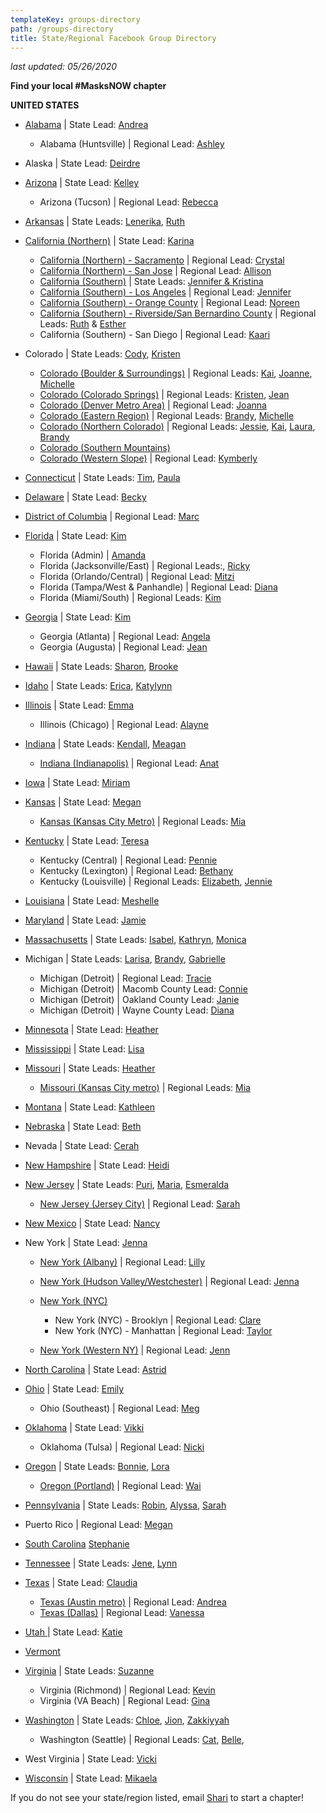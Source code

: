 ```yaml
---
templateKey: groups-directory
path: /groups-directory
title: State/Regional Facebook Group Directory
---
```

*last updated: 05/26/2020*

**Find your local #MasksNOW chapter**

**UNITED STATES**

* [Alabama](https://www.facebook.com/groups/1264062603796986/) | State Lead: [Andrea](mailto:Andrea@masksnow.org)

  * Alabama (Huntsville) | Regional Lead: [Ashley](mailto:ashley.e.mcclellan@gmail.com)
* Alaska | State Lead: [Deirdre](mailto:covaldeirdre@gmail.com)
* [Arizona](https://www.facebook.com/groups/812064599302071/) | State Lead: [Kelley](mailto:kyaews@yahoo.com)

  * Arizona (Tucson) | Regional Lead: [Rebecca](mailto:TucsonRebecca@masksnow.org)
* [Arkansas](https://www.facebook.com/groups/271568103838759/) | State Leads: [Lenerika](mailto:lenerika@masksnow.org), [Ruth](mailto:aunt.ruth@yahoo.com)
* [California (Northern)](https://www.facebook.com/groups/M3California/) | State Lead: [Karina](mailto:karina@masksnow.org)

  * [California (Northern) - Sacramento](https://www.facebook.com/groups/1506768662816030/) | Regional Lead: [Crystal](mailto:CrystalCA@masksnow.org)
  * [California (Northern) - San Jose](https://www.facebook.com/groups/M3California/) | Regional Lead: [Allison](mailto:Allison@masksnow.org)
  * [California (Southern)](https://facebook.com/groups/MasksNOWSoCal) | State Leads: [Jennifer & Kristina](mailto:masksnowsocal@gmail.com)
  * [California (Southern) - Los Angeles](https://www.facebook.com/groups/MasksNOWLACA) | Regional Lead: [Jennifer](mailto:masksnowsocal@gmail.com)
  * [California (Southern) - Orange County](https://www.facebook.com/groups/MasksNOWOC) | Regional Lead: [Noreen](mailto:reeniestar@gmail.com)
  * [California (Southern) - Riverside/San Bernardino County](https://www.facebook.com/groups/MasksNOWRSSB) | Regional Leads: [Ruth](mailto:homemadefacemasksie@gmail.com) & [Esther](mailto:eektruffle@gmail.com)
  * California (Southern) - San Diego | Regional Lead: [Kaari](mailto:kfbaluja@gmail.com)
* Colorado | State Leads: [Cody](mailto:CodyCO@masksnow.org), [Kristen](mailto:tilly28crafts@gmail.com)

  * [Colorado (Boulder & Surroundings)](https://www.facebook.com/groups/MasksNowCOBoulder/) | Regional Leads: [](mailto:natasha.rigg@gmail.com)[Kai](mailto:inkdfrog@gmail.com), [Joanne](mailto:jocole420@gmail.com), [Michelle](mailto:rowennalunamoth@gmail.com)
  * [Colorado (Colorado Springs)](https://www.facebook.com/groups/MasksNowCOColoradoSprings/) | Regional Leads: [](mailto:rcruz@ppld.org)[Kristen](mailto:tilly28crafts@gmail.com), [Jean](mailto:jhenderson242@msn.com)
  * [Colorado (Denver Metro Area)](https://www.facebook.com/groups/MasksNowCODenver/) | Regional Lead: [](mailto:candjknott@msn.com)[Joanna](mailto:candjknott@msn.com)
  * [Colorado (Eastern Region)](https://www.facebook.com/groups/MasksNowCOEastern/) | Regional Leads: [](mailto:Brandyfries@yahoo.com)[Brandy](mailto:Brandyfries@yahoo.com), [Michelle](mailto:rowennalunamoth@gmail.com)
  * [Colorado (Northern Colorado)](https://www.facebook.com/groups/MasksNowCONorthernCO/) | Regional Leads: [](mailto:inkdfrog@gmail.com)[Jessie](mailto:jessie.moench@gmail.com), [Kai](mailto:inkdfrog@gmail.com), [Laura](mailto:ldefence333@gmail.com), [Brandy](mailto:Brandyfries@yahoo.com)
  * [Colorado (Southern Mountains)](https://www.facebook.com/groups/MasksNowCOSouthernMountains/)
  * [Colorado (Western Slope)](https://www.facebook.com/groups/MasksNowCOWesternSlope/) | Regional Lead: [](mailto:bskittle81@gmail.com)[Kymberly](mailto:bskittle81@gmail.com)
* [Connecticut](https://www.facebook.com/groups/202833717668875/) | State Leads: [Tim](mailto:tim@masksnow.org), [Paula](mailto:pcunns9@gmail.com)
* [Delaware](https://www.facebook.com/groups/528584211387614/) | State Lead: [Becky](mailto:becky.urbanek@gmail.com)
* [District of Columbia](https://www.facebook.com/groups/MasksNOW.DC) | Regional Lead: [Marc](mailto:marcgervaisDC@masksnow.org)
* [Florida](https://www.facebook.com/groups/529216341303278/) | State Lead: [](mailto:AlexanderFL@masksnow.org)[Kim](mailto:kim.simari@gmail.com)

  * Florida (Admin) | [](mailto:alexander.benishek@gmail.com)[Amanda](masksnow.anorton@gmail.com)
  * Florida (Jacksonville/East) | Regional Leads:, [Ricky](mailto:masksnownortheastfl@gmail.com)
  * Florida (Orlando/Central) | Regional Lead: [Mitzi](mailto:mcube@mndspring.com)
  * Florida (Tampa/West & Panhandle) | Regional Lead:  [Diana](mailto:masksnowpanhandlefl@gmail.com)
  * Florida (Miami/South) | Regional Leads: [Kim](mailto:kim.simari@gmail.com)
* [Georgia](https://www.facebook.com/groups/205091274056531/) | State Lead: [Kim](mailto:kmhinzeGA@masksnow.org)

  * Georgia (Atlanta) | Regional Lead: [Angela](mailto:AngelaT@masksnow.org)
  * Georgia (Augusta) | Regional Lead: [Jean](mailto:phjv1990@gmail.com)
* [Hawaii](https://www.facebook.com/Masks-NOW-Hawaii-104565304527634/) | State Leads: [Sharon](mailto:sharon.garcia.doyle@gmail.com), [Brooke](mailto:m3oahu@gmail.com)
* [Idaho](https://www.facebook.com/IdahoSTEMAC/) | State Leads: [Erica](mailto:Erica.Compton@stem.idaho.gov), [Katylynn](mailto:katylynn@masksnow.org)
* [Illinois](https://www.facebook.com/groups/635692137272813/) | State Lead: [Emma](mailto:masksnowil@gmail.com)

  * Illinois (Chicago) | Regional Lead: [Alayne](mailto:Alayne@masksnow.org)
* [Indiana](https://www.facebook.com/groups/2514385812107639/) | State Leads: [Kendall](mailto:kpritsch@masksnow.org), [Meagan](mailto:meaganrioux@gmail.com)

  * [Indiana (Indianapolis)](https://www.facebook.com/groups/205021414131420/) | Regional Lead: [Anat](mailto:anatpbsin@masksnow.org)
* [Iowa](https://www.facebook.com/groups/522131565386198/) | State Lead: [Miriam](mailto:MimHoffmanIA@masksnow.org)
* [Kansas](https://www.facebook.com/groups/521675518530089/) | State Lead: [Megan](mailto:megan.kansas@masksnow.org)

  * [Kansas (Kansas City Metro)](https://www.facebook.com/groups/515249406050591/) | Regional Leads: [Mia](mailto:Miarichardson@masksnow.org)
* [Kentucky](https://www.facebook.com/groups/MasksNOWKentucky/) | State Lead: [Teresa](mailto:tbeck@masksnow.org)

  * Kentucky (Central) | Regional Lead: [Pennie](mailto:pennirtharp@gmail.com)
  * Kentucky (Lexington) | Regional Lead: [Bethany](mailto:bnmarker@gmail.com)
  * Kentucky (Louisville) | Regional Leads: [Elizabeth](mailto:eliz.blandford@gmail.com), [Jennie](mailto:jenniegreene@live.com)
* [Louisiana](https://www.facebook.com/groups/2271963943110602/) | State Lead: [Meshelle](mailto:mshlljnsn@yahoo.com)
* [Maryland](https://www.facebook.com/groups/520641302223494/) | State Lead: [Jamie](mailto:masksnowmaryland@gmail.com)
* [Massachusetts](https://www.facebook.com/groups/2620127964977639/) | State Leads: [Isabel](mailto:izzyMA@masksnow.org), [Kathryn](mailto:kathrynMA@masksnow.org), [Monica](mailto:monica.duan.w@gmail.com)
* Michigan | State Leads: [Larisa](mailto:larisa@masksnow.org), [Brandy](mailto:bshumaker27@yahoo.com), [Gabrielle](mailto:GabrielleB@masksnow.org)

  * Michigan (Detroit) | Regional Lead: [Tracie](mailto:traciemi@masksnow.org)
  * Michigan (Detroit) | Macomb County Lead: [Connie](mailto:bitothisbitothat@gmail.com)
  * Michigan (Detroit) | Oakland County Lead: [Janie](mailto:oaklandcountymaskdonations@gmail.com)
  * Michigan (Detroit) | Wayne County Lead: [Diana](mailto:diana@telamongroup.com)
* [Minnesota](https://www.facebook.com/groups/2586683318244428/) | State Lead: [Heather](mailto:hrippetoe@masksnow.org)
* [Mississippi](https://www.facebook.com/groups/554045278817832/) | State Lead: [Lisa](mailto:LisaMS@masksnow.org)
* [Missouri](https://www.facebook.com/groups/693560934789022/) | State Leads: [Heather](mailto:hrippetoe@masksnow.org)

  * [Missouri (Kansas City metro)](https://www.facebook.com/groups/515249406050591/) | Regional Leads: [Mia](mailto:Miarichardson@masksnow.org)
* [Montana](https://www.facebook.com/groups/3055128074518037) | State Lead: [Kathleen](mailto:kaa.burke@gmail.com)
* [Nebraska](https://www.facebook.com/groups/238497197292741/) | State Lead: [Beth](mailto:bethbackora@masksnow.org)
* Nevada | State Lead: [Cerah](mailto:cerah.ames@yahoo.com)
* [New Hampshire](https://www.facebook.com/groups/NHMasksNOW/) | State Lead: [Heidi](mailto:heidi.batchelder@verani.com)
* [New Jersey](https://www.facebook.com/groups/555083938540005/) | State Leads: [Puri](mailto:puripandya@masksnow.org), [Maria](mailto:Mariaypuerta@gmail.com), [Esmeralda](mailto:esmeraldavazquez@masksnow.org)

  * [New Jersey (Jersey City)](https://www.facebook.com/groups/696030451168714/) | Regional Lead: [Sarah](mailto:sarahgoodman@masksnow.org)
* [New Mexico](https://www.facebook.com/groups/540954669882771/) | State Lead: [Nancy](mailto:NancyNM@masksnow.org)
* New York | State Lead: [Jenna](mailto:jenna.adamek@gmail.com)

  * [New York (Albany)](https://www.facebook.com/groups/226283908614592/) | Regional Lead: [Lilly](mailto:lillytalmage@gmail.com)
  * [New York (Hudson Valley/Westchester)](https://www.facebook.com/groups/masksnownyhudsonvalleywestchester) | Regional Lead: [Jenna](mailto:jennaadamek@masksnow.org)
  * [New York (NYC)](https://www.facebook.com/groups/1496625130494194/)

    * New York (NYC) - Brooklyn | Regional Lead: [Clare](mailto:clare@masksnow.org)
    * New York (NYC) - Manhattan | Regional Lead: [Taylor](mailto:TaylorNY@masksnow.org)
  * [New York (Western NY)](www.facebook.com/groups/wnymasksnow/) | Regional Lead: [Jenn](mailto:jguia@masksnow.org)
* [North Carolina](https://www.facebook.com/groups/148578513144519/) | State Lead: [Astrid](mailto:astrid@masksnow.org)
* [Ohio](https://www.facebook.com/groups/masksnowohio) | State Lead: [Emily](mailto:Emily@masksnow.org)

  * Ohio (Southeast) | Regional Lead: [Meg](mailto:meg@masksnow.org)
* [Oklahoma](https://www.facebook.com/groups/1303618046515044/) | State Lead: [Vikki](mailto:vikki.penix@masksnow.org)

  * Oklahoma (Tulsa) | Regional Lead: [Nicki](mailto:nickiwoodartist@gmail.com)
* [Oregon](https://www.facebook.com/groups/2591309841146113/) | State Leads: [Bonnie](mailto:bonnieor@masksnow.org), [Lora](mailto:lora@masksnow.org)

  * [Oregon (Portland)](https://www.facebook.com/groups/148236809855564/) | Regional Lead: [Wai](mailto:WaiTam@masksnow.org)
* [Pennsylvania](https://www.facebook.com/groups/masksnowPennsylvania) | State Leads: [Robin](mailto:RobinLuchko@masksnow.org), [Alyssa](mailto:kershawa@gmail.com), [Sarah](mailto:Sarah_PA@masksnow.org)
* Puerto Rico | Regional Lead: [Megan](mailto:chiringachica@yahoo.com)
* [South Carolina](https://www.facebook.com/groups/561045871433689/) [Stephanie](sbpiccolo@gmail.com)
* [Tennessee](https://www.facebook.com/groups/2616245711987301/) | State Leads: [](mailto:KatrinaTN@masksnow.org)[Jene](distribution.make@gmail.com), [Lynn](lynn.samuelson@gmail.com)
* [Texas](https://www.facebook.com/groups/MasksNowTexas/) | State Lead: [Claudia](claudia@covidrangers.com)

  * [Texas (Austin metro)](https://www.facebook.com/groups/mllionmaskmaydayTX/) | Regional Lead: [Andrea](mailto:AndreaATX@masksnow.org)
  * [Texas (Dallas)](https://www.facebook.com/groups/MasksNowDallasTX/) | Regional Lead: [Vanessa](vlynnesmith59@gmail.com)
* [Utah ](https://www.facebook.com/groups/masksNOWutah/)| State Lead: [Katie](mailto:Katie.UT@masksnow.org)
* [Vermont](https://www.facebook.com/groups/549978625719946/)
* [Virginia](https://www.facebook.com/groups/860457351144099/) | State Leads: [](mailto:favere@gmail.com)[Suzanne](sequoya6@gmail.com)

  * Virginia (Richmond) | Regional Lead: [Kevin](mailto:kevin@masksnow.org)
  * Virginia (VA Beach) | Regional Lead: [Gina](mailto:gina.cooper.gc@gmail.com)
* [Washington](https://www.facebook.com/groups/206024387398453/) | State Leads: [Chloe](mailto:chlooebolaand@gmail.com), [Jion](mailto:ajionkim@uw.edu), [Zakkiyyah](mailto:zakiyyah.abdulazeem@bastyr.edu)

  * Washington (Seattle) | Regional Leads: [Cat](mailto:catfelts@masksnow.org), [Belle](mailto:bellengo@uw.edu), 
* West Virginia | State Lead: [Vicki](mailto:vicky.harrington@gmail.com)
* [Wisconsin](https://www.facebook.com/groups/213996063170541/) | State Lead: [Mikaela](mailto:mbecker@masksnow.org)

If you do not see your state/region listed, email [Shari](mailto:shariwilliams763@gmail.com) to start a chapter!